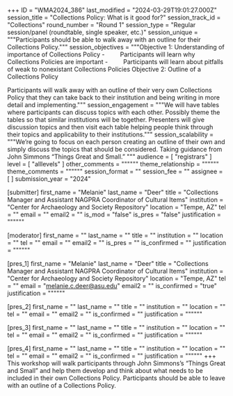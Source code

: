 +++
ID = "WMA2024_386"
last_modified = "2024-03-29T19:01:27.000Z"
session_title = "Collections Policy: What is it good for?"
session_track_id = "Collections"
round_number = "Round 1"
session_type = "Regular session/panel (roundtable, single speaker, etc.)"
session_unique = """Participants should be able to walk away with an outline for their Collections Policy."""
session_objectives = """Objective 1: Understanding of importance of Collections Policy
-         Participants will learn why Collections Policies are important
-         Participants will learn about pitfalls of weak to nonexistant Collections Policies
Objective 2: Outline of a Collections Policy
  

Participants will walk away with an outline of their very own Collections Policy that they can take back to their institution and being writing in more detail and implementing."""
session_engagement = """We will have tables where participants can discuss topics with each other. Possibly theme the tables so that similar institutions will be together. Presenters will give discussion topics and then visit each table helping people think through their topics and applicability to their institutions."""
session_scalability = """We’re going to focus on each person creating an outline of their own and simply discuss the topics that should be considered. Taking guidance from John Simmons “Things Great and Small.”
"""
audience = [ "registrars" ]
level = [ "alllevels" ]
other_comments = """"""
theme_relationship = """"""
theme_comments = """"""
session_format = ""
session_fee = ""
assignee = [  ]
submission_year = "2024"

[submitter]
first_name = "Melanie"
last_name = "Deer"
title = "Collections Manager and Assistant NAGPRA Coordinator of Cultural Items"
institution = "Center for Archaeology and Society Repository"
location = "Tempe, AZ"
tel = ""
email = ""
email2 = ""
is_mod = "false"
is_pres = "false"
justification = """"""

[moderator]
first_name = ""
last_name = ""
title = ""
institution = ""
location = ""
tel = ""
email = ""
email2 = ""
is_pres = ""
is_confirmed = ""
justification = """"""

[pres_1]
first_name = "Melanie"
last_name = "Deer"
title = "Collections Manager and Assistant NAGPRA Coordinator of Cultural Items"
institution = "Center for Archaeology and Society Repository"
location = "Tempe, AZ"
tel = ""
email = "melanie.c.deer@asu.edu"
email2 = ""
is_confirmed = "true"
justification = """"""

[pres_2]
first_name = ""
last_name = ""
title = ""
institution = ""
location = ""
tel = ""
email = ""
email2 = ""
is_confirmed = ""
justification = """"""

[pres_3]
first_name = ""
last_name = ""
title = ""
institution = ""
location = ""
tel = ""
email = ""
email2 = ""
is_confirmed = ""
justification = """"""

[pres_4]
first_name = ""
last_name = ""
title = ""
institution = ""
location = ""
tel = ""
email = ""
email2 = ""
is_confirmed = ""
justification = """"""
+++
  This workshop will walk participants through John Simmons’s “Things Great and Small” and help them develop and think about what needs to be included in their own Collections Policy. Participants should be able to leave with an outline of a Collections Policy.
